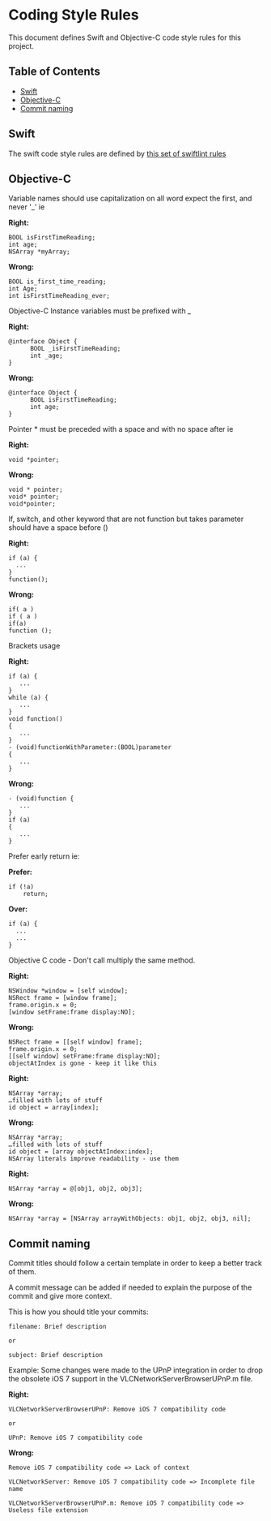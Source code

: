 # Coding Style Rules

This document defines Swift and Objective-C code style rules for this project.

## Table of Contents
* [Swift](#swift)
* [Objective-C](#objective-c)
* [Commit naming](#commit-naming)

## Swift

The swift code style rules are defined by [this set of swiftlint rules](../.swiftlint.yml)

## Objective-C

Variable names should use capitalization on all word expect the first, and never '_' ie

**Right:**
```obj-c
BOOL isFirstTimeReading;
int age;
NSArray *myArray;
```

**Wrong:**
```objc-c
BOOL is_first_time_reading;
int Age;
int isFirstTimeReading_ever;
```

Objective-C Instance variables must be prefixed with _

**Right:**
```obj-c
@interface Object {
	  BOOL _isFirstTimeReading;
	  int _age;
}
```

**Wrong:**
```objc-c
@interface Object {
	  BOOL isFirstTimeReading;
	  int age;
}
```

Pointer * must be preceded with a space and with no space after ie

**Right:**
```obj-c
void *pointer;
```

**Wrong:**
```objc-c
void * pointer;
void* pointer;
void*pointer;
```

If, switch, and other keyword that are not function but takes parameter should have a space before ()

**Right:**
```obj-c
if (a) {
  ...
}
function();
```

**Wrong:**
```objc-c
if( a )
if ( a )
if(a)
function ();
```

Brackets usage

**Right:**
```obj-c
if (a) {
   ...
}
while (a) {
   ...
}
void function()
{
   ...
}
- (void)functionWithParameter:(BOOL)parameter
{
   ...
}
```

**Wrong:**
```objc-c
- (void)function {
   ...
}
if (a)
{
   ...
}
```

Prefer early return ie:

**Prefer:**
```obj-c
if (!a)
    return;
```

**Over:**
```objc-c
if (a) {
  ...
  ...
}
```

Objective C code - Don't call multiply the same method.

**Right:**
```obj-c
NSWindow *window = [self window];
NSRect frame = [window frame];
frame.origin.x = 0;
[window setFrame:frame display:NO];
```

**Wrong:**
```objc-c
NSRect frame = [[self window] frame];
frame.origin.x = 0;
[[self window] setFrame:frame display:NO];
objectAtIndex is gone - keep it like this
```

**Right:**
```obj-c
NSArray *array;
…filled with lots of stuff
id object = array[index];
```

**Wrong:**
```objc-c
NSArray *array;
…filled with lots of stuff
id object = [array objectAtIndex:index];
NSArray literals improve readability - use them
```

**Right:**
```obj-c
NSArray *array = @[obj1, obj2, obj3];
```

**Wrong:**
```objc-c
NSArray *array = [NSArray arrayWithObjects: obj1, obj2, obj3, nil];
```

## Commit naming

Commit titles should follow a certain template in order to keep a better track of them.

A commit message can be added if needed to explain the purpose of the commit and give more context.

This is how you should title your commits:

```
filename: Brief description

or

subject: Brief description
```

Example: Some changes were made to the UPnP integration in order to drop the obsolete iOS 7 support in the VLCNetworkServerBrowserUPnP.m file.

**Right:**
```
VLCNetworkServerBrowserUPnP: Remove iOS 7 compatibility code

or

UPnP: Remove iOS 7 compatibility code
```

**Wrong:**
```
Remove iOS 7 compatibility code => Lack of context

VLCNetworkServer: Remove iOS 7 compatibility code => Incomplete file name

VLCNetworkServerBrowserUPnP.m: Remove iOS 7 compatibility code => Useless file extension
```
